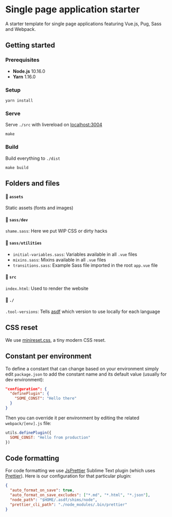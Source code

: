 # Single page application starter
A starter template for single page applications featuring Vue.js, Pug, Sass and Webpack.

## Getting started

### Prerequisites
- **Node.js** 10.16.0
- **Yarn** 1.16.0

### Setup
```
yarn install
```

### Serve
Serve `./src` with livereload on [localhost:3004](http://localhost:3004)
```
make
```

### Build
Build everything to `./dist`
```
make build
```

## Folders and files
#### 📁 `assets`
Static assets (fonts and images)

#### 📁 `sass/dev`
`shame.sass`: Here we put WIP CSS or dirty hacks

#### 📁 `sass/utilities`
- `initial-variables.sass`: Variables available in all `.vue` files
- `mixins.sass`: Mixins available in all `.vue` files
- `transitions.sass`: Example Sass file imported in the root `app.vue` file

#### 📁 `src`
`index.html`: Used to render the website

#### 📁 `./`
`.tool-versions`: Tells [asdf](https://github.com/asdf-vm/asdf) which version to use locally for each language

## CSS reset
We use [minireset.css](https://jgthms.com/minireset.css/), a tiny modern CSS reset.

## Constant per environment
To define a constant that can change based on your environment simply edit `package.json` to add the constant name and its default value (usually for dev environment):

```json
"configuration": {
  "definePlugin": {
    "SOME_CONST": "Hello there"
  }
}
```

Then you can override it per environment by editing the related `webpack/[env].js` file:

```js
utils.definePlugin({
  SOME_CONST: "Hello from production"
})
```

## Code formatting
For code formatting we use [Js​Prettier](https://packagecontrol.io/packages/JsPrettier) Sublime Text plugin (which uses [Prettier](https://prettier.io)). Here is our configuration for that particular plugin:

```json
{
  "auto_format_on_save": true,
  "auto_format_on_save_excludes": ["*.md", "*.html", "*.json"],
  "node_path": "$HOME/.asdf/shims/node",
  "prettier_cli_path": "./node_modules/.bin/prettier"
}
```

